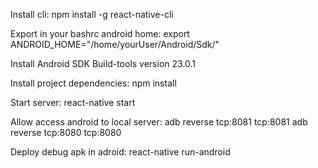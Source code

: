Install cli:
npm install -g react-native-cli

Export in your bashrc android home:
export ANDROID_HOME="/home/yourUser/Android/Sdk/"

Install Android SDK Build-tools version 23.0.1

Install project dependencies:
npm install

Start server:
react-native start


Allow access android to local server:
adb reverse tcp:8081 tcp:8081
adb reverse tcp:8080 tcp:8080

Deploy debug apk in adroid:
react-native run-android





